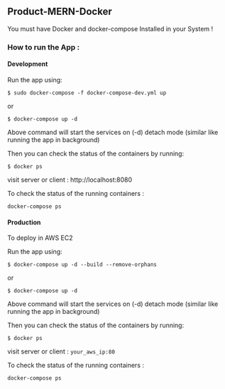 ## Product-MERN-Docker

You must have Docker  and docker-compose Installed in your System !

### How to run the App :

#### Development

Run the app using:

`$ sudo docker-compose -f docker-compose-dev.yml up `

or

`$ docker-compose up -d`

Above command will start the services on (-d) detach mode (similar like running the app in background)

Then you can check the status of the containers by running:

`$ docker ps`

visit server or client : http://localhost:8080

To check the status of the running containers :

`docker-compose ps`


#### Production

To deploy in AWS EC2

Run the app using:

`$ docker-compose up -d --build --remove-orphans`

or

`$ docker-compose up -d`

Above command will start the services on (-d) detach mode (similar like running the app in background)

Then you can check the status of the containers by running:

`$ docker ps`

visit server or client : `your_aws_ip:80`

To check the status of the running containers :

`docker-compose ps`


